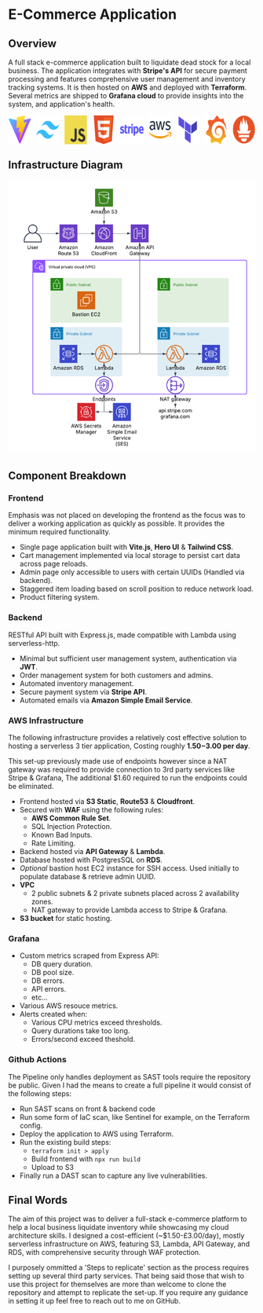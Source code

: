 # E-Commerce Application
## Overview
A full stack e-commerce application built to liquidate dead stock for a local business. The application integrates with **Stripe's API** for secure payment processing and features comprehensive user management and inventory tracking systems. It is then hosted on **AWS** and deployed with **Terraform**. Several metrics are shipped to **Grafana cloud** to provide insights into the system, and application's health.


<div style="display: grid; grid-template-columns: repeat(9, 1fr); gap: 10px; align-items: center; justify-items: center;">
  <img src="./images/tech-logos/Vite.js.png" alt="Vite" height="60"/>
  <img src="./images/tech-logos/Tailwind CSS.png" alt="Tailwind" height="60"/>
  <img src="./images/tech-logos/JavaScript.png" alt="JavaScript" height="60"/>
  <img src="./images/tech-logos/HTML5.png" alt="HTML5" height="60"/>
  <img src="./images/tech-logos/stripe.png" alt="Stripe" height="60"/>
  <img src="./images/tech-logos/AWS.png" alt="AWS" height="60"/>
  <img src="./images/tech-logos/HashiCorp Terraform.png" alt="Terraform" height="60"/>
  <img src="./images/tech-logos/Grafana.png" alt="Grafana" height="60"/>
  <img src="./images/tech-logos/Prometheus.png" alt="Prometheus" height="60"/>
</div>

## Infrastructure Diagram
![](./images/e-commerce-diagram.png)
## Component Breakdown 

### Frontend

Emphasis was not placed on developing the frontend as the focus was to deliver a working application as quickly as possible. It provides the minimum required functionality.

  * Single page application built with **Vite.js**, **Hero UI** & **Tailwind CSS**. 
  * Cart management implemented via local storage to persist cart data across page reloads.
  * Admin page only accessible to users with certain UUIDs (Handled via backend).
  * Staggered item loading based on scroll position to reduce network load.
  * Product filtering system. 

### Backend
RESTful API built with Express.js, made compatible with Lambda using serverless-http.
  * Minimal but sufficient user management system, authentication via **JWT**.
  * Order management system for both customers and admins.
  * Automated inventory management.
  * Secure payment system via **Stripe API**.
  * Automated emails via **Amazon Simple Email Service**.

### AWS Infrastructure
The following infrastructure provides a relatively cost effective solution to hosting a serverless 3 tier application, Costing roughly **$1.50-$3.00 per day**.

This set-up previously made use of endpoints however since a NAT gateway was required to provide connection to 3rd party services like Stripe & Grafana, The additional $1.60 required to run the endpoints could be eliminated.

  * Frontend hosted via **S3 Static**, **Route53** & **Cloudfront**.
  * Secured with **WAF** using the following rules: 
    * **AWS Common Rule Set**.
    * SQL Injection Protection.
    * Known Bad Inputs.
    * Rate Limiting.
  * Backend hosted via **API Gateway** & **Lambda**.
  * Database hosted with PostgresSQL on **RDS**.
  * *Optional* bastion host EC2 instance for SSH access. Used initially to populate database & retrieve admin UUID.
  * **VPC**
    * 2 public subnets & 2 private subnets placed across 2 availability zones.
    * NAT gateway to provide Lambda access to Stripe & Grafana.
  * **S3 bucket** for static hosting.
### Grafana
  * Custom metrics scraped from Express API:
    * DB query duration.
    * DB pool size.
    * DB errors.
    * API errors.
    * etc...
  * Various AWS resouce metrics.
  * Alerts created when: 
    * Various CPU metrics exceed thresholds.
    * Query durations take too long.
    * Errors/second exceed theshold.
### Github Actions
The Pipeline only handles deployment as SAST tools require the repository be public. Given I had the means to create a full pipeline it would consist of the following steps:

*  Run SAST scans on front & backend code
*  Run some form of IaC scan, like Sentinel for example, on the Terraform config.
*  Deploy the application to AWS using Terraform.
*  Run the existing build steps:
    * `terraform init > apply`
    * Build frontend with `npx run build`
    * Upload to S3
* Finally run a DAST scan to capture any live vulnerabilities.

## Final Words
The aim of this project was to deliver a full-stack e-commerce platform to help a local business liquidate inventory while showcasing my cloud architecture skills. I designed a cost-efficient (~$1.50-£3.00/day), mostly serverless infrastructure on AWS, featuring S3, Lambda, API Gateway, and RDS, with comprehensive security through WAF protection.

I purposely ommitted a 'Steps to replicate' section as the process requires setting up several third party services. That being said those that wish to use this project for themselves are more than welcome to clone the repository and attempt to replicate the set-up. If you require any guidance in setting it up feel free to reach out to me on GitHub.